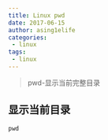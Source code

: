 ```yaml
---
title: Linux pwd
date: 2017-06-15
author: asing1elife
categories:
 - linux
tags:
 - linux
---
```

> pwd-显示当前完整目录  

## 显示当前目录
```shell
pwd
```